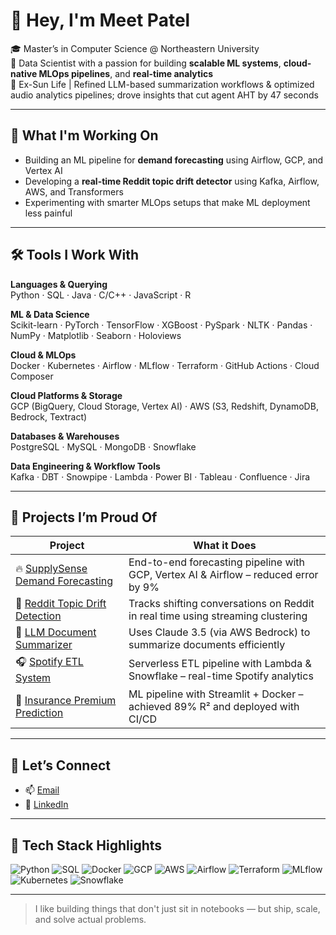 # 👋 Hey, I'm Meet Patel

🎓 Master’s in Computer Science @ Northeastern University  
🧠 Data Scientist with a passion for building **scalable ML systems**, **cloud-native MLOps pipelines**, and **real-time analytics**  
💼 Ex-Sun Life | Refined LLM-based summarization workflows & optimized audio analytics pipelines; drove insights that cut agent AHT by 47 seconds

---

## 🚀 What I'm Working On

- Building an ML pipeline for **demand forecasting** using Airflow, GCP, and Vertex AI  
- Developing a **real-time Reddit topic drift detector** using Kafka, Airflow, AWS, and Transformers  
- Experimenting with smarter MLOps setups that make ML deployment less painful

---

## 🛠️ Tools I Work With

**Languages & Querying**  
Python · SQL · Java · C/C++ · JavaScript · R

**ML & Data Science**  
Scikit-learn · PyTorch · TensorFlow · XGBoost · PySpark · NLTK · Pandas · NumPy · Matplotlib · Seaborn · Holoviews

**Cloud & MLOps**  
Docker · Kubernetes · Airflow · MLflow · Terraform · GitHub Actions · Cloud Composer

**Cloud Platforms & Storage**  
GCP (BigQuery, Cloud Storage, Vertex AI) · AWS (S3, Redshift, DynamoDB, Bedrock, Textract)

**Databases & Warehouses**  
PostgreSQL · MySQL · MongoDB · Snowflake

**Data Engineering & Workflow Tools**  
Kafka · DBT · Snowpipe · Lambda · Power BI · Tableau · Confluence · Jira

---

## 🧩 Projects I’m Proud Of

| Project | What it Does |
|--------|---------------|
| 🔥 [SupplySense Demand Forecasting](https://github.com/MLOPS-Talksick/SupplyChainOptimization) | End-to-end forecasting pipeline with GCP, Vertex AI & Airflow – reduced error by 9% |
|🧵 [Reddit Topic Drift Detection](https://github.com/Meet00732/Real-Time-Reddit-Data-Streaming) | Tracks shifting conversations on Reddit in real time using streaming clustering |
| 📄 [LLM Document Summarizer](https://github.com/Meet00732/Document-Summarizer) | Uses Claude 3.5 (via AWS Bedrock) to summarize documents efficiently |
| 🎧 [Spotify ETL System](https://github.com/Meet00732/Spotify-ETL-System) | Serverless ETL pipeline with Lambda & Snowflake – real-time Spotify analytics |
| 🧮 [Insurance Premium Prediction](https://github.com/Meet00732/Insurance-Premium-Prediction) | ML pipeline with Streamlit + Docker – achieved 89% R² and deployed with CI/CD |

---

## 🤝 Let’s Connect

- 📫 [Email](mailto:patel.meetd@northeastern.edu)  
- 🔗 [LinkedIn](https://www.linkedin.com/in/meetpatel00732)

---

## 🚀 Tech Stack Highlights

![Python](https://img.shields.io/badge/-Python-3776AB?style=flat&logo=python&logoColor=white)
![SQL](https://img.shields.io/badge/-SQL-4479A1?style=flat&logo=postgresql&logoColor=white)
![Docker](https://img.shields.io/badge/-Docker-2496ED?style=flat&logo=docker&logoColor=white)
![GCP](https://img.shields.io/badge/-GCP-4285F4?style=flat&logo=google-cloud&logoColor=white)
![AWS](https://img.shields.io/badge/-AWS-232F3E?style=flat&logo=amazon-aws&logoColor=white)
![Airflow](https://img.shields.io/badge/-Airflow-017CEE?style=flat&logo=apache-airflow&logoColor=white)
![Terraform](https://img.shields.io/badge/-Terraform-623CE4?style=flat&logo=terraform&logoColor=white)
![MLflow](https://img.shields.io/badge/-MLflow-0064a5?style=flat&logo=mlflow&logoColor=white)
![Kubernetes](https://img.shields.io/badge/-Kubernetes-326CE5?style=flat&logo=kubernetes&logoColor=white)
![Snowflake](https://img.shields.io/badge/-Snowflake-56B9EB?style=flat&logo=snowflake&logoColor=white)

---

> I like building things that don't just sit in notebooks — but ship, scale, and solve actual problems.
